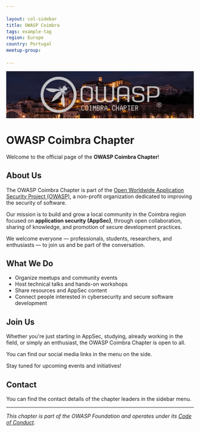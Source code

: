 ```yaml
---

layout: col-sidebar
title: OWASP Coimbra
tags: example-tag
region: Europe
country: Portugal
meetup-group:

---
```


![OWASP Coimbra](/assets/images/OWASPBanner.png)

# OWASP Coimbra Chapter

Welcome to the official page of the **OWASP Coimbra Chapter**!

## About Us

The OWASP Coimbra Chapter is part of the [Open Worldwide Application Security Project (OWASP)](https://owasp.org/), a non-profit organization dedicated to improving the security of software.

Our mission is to build and grow a local community in the Coimbra region focused on **application security (AppSec)**, through open collaboration, sharing of knowledge, and promotion of secure development practices.

We welcome everyone — professionals, students, researchers, and enthusiasts — to join us and be part of the conversation.

## What We Do

- Organize meetups and community events
- Host technical talks and hands-on workshops
- Share resources and AppSec content
- Connect people interested in cybersecurity and secure software development

## Join Us

Whether you're just starting in AppSec, studying, already working in the field, or simply an enthusiast, the OWASP Coimbra Chapter is open to all.

You can find our social media links in the menu on the side.

Stay tuned for upcoming events and initiatives!

## Contact

You can find the contact details of the chapter leaders in the sidebar menu.

---

*This chapter is part of the OWASP Foundation and operates under its [Code of Conduct](https://owasp.org/www-policy/operational/code-of-conduct).*

